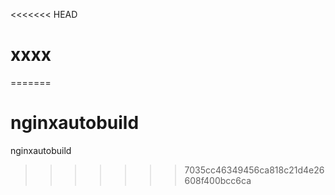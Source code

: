 <<<<<<< HEAD
# xxxx
=======
# nginxautobuild
nginxautobuild
>>>>>>> 7035cc46349456ca818c21d4e26608f400bcc6ca
